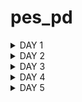 # pes_pd

<details>
<summary> DAY 1 </summary>
<br>

### QFN-48 

![image](https://github.com/benedict04/pes_pd/assets/109859485/07504a6e-13b3-47af-8c82-46640bf01c34)

- chip is in the centre of the package.
- chip is connected to package through wire balls for pin connections.
- chip consists of pads where signal is sent from outside to inside
- core consists of digital logic ie macros and Foundry IP's

## Introduction to openlane

![image](https://github.com/benedict04/pes_pd/assets/109859485/48e384d2-7d4d-41e4-9d23-dd5b4cf9ed27)

### Process Design Kit
- Interface between FAB and designers
- It has process design rules such as DRC, LVS and PEX

![image](https://github.com/benedict04/pes_pd/assets/109859485/41557eaf-1ddb-453f-810d-a64102cdc5cf)

## RTL to GDS flow

![image](https://github.com/benedict04/pes_pd/assets/109859485/92a7b36b-4364-42a1-9679-e9c3d0974ce2)

- synthesis : conert RTL to circuit out of the components from standard cell library
- Floor planning/ Power Planning : 1) Chip Floor-Planning partitions chip die between different system building blocks and place the input/output pads.
                                   2) Macro Floor-Planning is looking out for dimensions, pin locations and rows definitions.
                                   3) Power Planning is constructing power network. Power is supplied through metal straps.
- Placement : Place the cells on the floorplan row, alligned with sites
- Clocktree Synthesis : To deliver clock to all sequential elements. They deliver in minimum skew and a good shape.
- Routing - Implement interconnect using available metal layers. PDK defines width and space of metal layers.
            1) Global Routing : Generating routing guides
            2) Detailed routing : Uses Global routing guides to implement the actual wiring.
- signoff : physical verifications such as DRC and LVS. Timing verifications such as Static Timimg Analysis.



## OpenLane

![image](https://github.com/benedict04/pes_pd/assets/109859485/03906a7e-f942-42ab-9118-aeaafdae8d2e)

### Design 

![image](https://github.com/benedict04/pes_pd/assets/109859485/b53edcb9-1f5e-4475-ba99-50c93928ca09)

### synthesis

![image](https://github.com/benedict04/pes_pd/assets/109859485/e4dcfd8c-7d47-4560-a99e-e0fa14d57723)

</details>

<details>
<summary> DAY 2 </summary>
<br>


## Utilization Factor and aspect ratio

![image](https://github.com/benedict04/pes_pd/assets/109859485/2f49a57a-8e52-4117-a213-f1f024b59ef5)

![image](https://github.com/benedict04/pes_pd/assets/109859485/30d0e337-f3e4-47b9-9824-079b152f7259)

## preplacemenet of cells

![image](https://github.com/benedict04/pes_pd/assets/109859485/73217a11-48a8-43d1-bebd-54e2402216a2)

- Ip's or blocks has user defined locations and hence are placed in chip before automated placement-and-routing and are called pre-placed cells.

## decoupling capacitors

- while switching from logic 1 to logic 0 charge in capacitor will be discharged current will be handled by Vss.
- During switching action decoupling capacitor will send current to the charges.

![image](https://github.com/benedict04/pes_pd/assets/109859485/2691d6a5-75c0-441e-a2a2-1431d2fc56bb)

![image](https://github.com/benedict04/pes_pd/assets/109859485/2c7130bb-22a9-4d54-900b-67f6dd3f540e)

## power planning
+ Power planning refers to the process of strategically managing and distributing electrical power within a circuit or system to ensure reliable and efficient operation.
+ Effective power planning is essential in modern electronics to meet performance, power consumption, and thermal constraints. 

![image](https://github.com/benedict04/pes_pd/assets/109859485/4b3556dc-3815-4f48-aa4d-a2358d3fee42)

### after inserting an inverter

![image](https://github.com/benedict04/pes_pd/assets/109859485/82b71cdb-93ad-45aa-b730-47576ef5634b)

![image](https://github.com/benedict04/pes_pd/assets/109859485/96ce83d8-305d-44a2-8143-27887348a939)

- multiple power supplies solves the problem of ground bounce and voltage drop.

## pin placement

**Pin Placment**
+ Pin placement, also known as I/O (Input/Output) placement, is a crucial step in the physical design of an integrated circuit (IC).
+ It involves determining the locations and positions of input and output pins on the chip's package or die.
+ Proper pin placement is essential to ensure that the IC can interface with the external world effectively, meet performance requirements, and adhere to manufacturability constraints.

**Logical Cell Placement Blockage**
+ Logical cell placement blockage, often referred to as blockage constraints or blockage regions, is a concept used in the physical design of integrated circuits (ICs).
+ Blockage constraints are used to restrict or reserve specific areas of the chip's layout for various purposes, such as accommodating specialized circuitry, ensuring signal integrity, or meeting manufacturing requirements.


![image](https://github.com/benedict04/pes_pd/assets/109859485/5eb4efd5-190c-414b-9c66-57e038168828)


![image](https://github.com/benedict04/pes_pd/assets/109859485/705f5573-63d1-4227-90a1-1115b8660f34)

## LABS

### floorplanning

![image](https://github.com/benedict04/pes_pd/assets/109859485/ec319ba3-ff0c-457a-b6a4-51a917098e8e)

![image](https://github.com/benedict04/pes_pd/assets/109859485/c4bcfadc-24f1-499b-868e-80bcafbdfec4)

## Netlist biniding

![image](https://github.com/benedict04/pes_pd/assets/109859485/d0e9b8eb-f0cf-40a4-8b55-d2e7c690154b)

- Library determines width, height, delay and required conditions of logic .
- It also tells at what condition flipflop send input and emits output.
- size of cells determines parameter such as delay , resistance etc.

 ### optimization of placement

 ![image](https://github.com/benedict04/pes_pd/assets/109859485/fa115097-72be-450c-99e9-ad91571c4cec)

 - We use buffers also known as repeaters to maintain signal integrity.
 - Usually when distance from sender to receiver block is more on the basis of slew analysis buffers are used.

## LABS

### Placement

![rr  Running  - Oracle VM VirtualBox 14-09-2023 15_01_09](https://github.com/benedict04/pes_pd/assets/109859485/532095d2-23bd-4d35-b176-2b67507904a6)

![rr  Running  - Oracle VM VirtualBox 14-09-2023 15_12_08](https://github.com/benedict04/pes_pd/assets/109859485/bc62e2d7-4f02-43b5-b402-b88761f9d6ce)

![rr  Running  - Oracle VM VirtualBox 14-09-2023 15_14_26](https://github.com/benedict04/pes_pd/assets/109859485/ffc14c20-ea0e-4bc2-8eac-69b445c30f49)

</details>

<details>
<summary> DAY 3 </summary>

## cell design flow


**Inputs:**
+ PDKs (Process Design Kits):
  - PDKs are essential resources provided by semiconductor foundries.
  - They contain information about the fabrication process, including the available semiconductor technology, transistor models, and design rules.
  - PDKs enable IC designers to create layouts and perform simulations that are compatible with the specific manufacturing process of the foundry.

+ DRC (Design Rule Checking) and LVS (Layout vs. Schematic) Rules:
  - DRC rules are a set of guidelines that ensure that the physical layout of a chip adheres to the foundry's manufacturing process requirements.
  - LVS rules ensure that the electrical characteristics of the layout match the intended schematic design.
  - Both DRC and LVS checks are crucial for identifying and rectifying design errors and ensuring manufacturability and functionality.

+ SPICE Models:
  - SPICE (Simulation Program with Integrated Circuit Emphasis) models are mathematical representations of electronic components (transistors, resistors, capacitors, etc.).
  - They describe how these components behave electrically under different conditions.
  - SPICE models are used for circuit simulation to analyze the performance of an IC design and predict its behavior.

+ Library:
  - A library in IC design contains a collection of pre-designed, standardized components (e.g., logic gates, flip-flops, analog blocks) that can be used to build more complex circuits.
  - Libraries save time and effort by providing readily available building blocks for designing ICs.
  - Libraries often include SPICE models for each component, allowing for accurate simulation.

+ User-Defined Specifications:
  - User-defined specifications are custom requirements and constraints set by the IC designer for a specific design project.
  - These specifications can include performance goals (e.g., speed, power consumption), design constraints (e.g., area, power budget), and unique functionality requirements.
  - User-defined specifications guide the entire IC design process, influencing choices made in terms of circuit design, layout, and simulation.


![image](https://github.com/benedict04/pes_pd/assets/109859485/d4782a48-dabc-4c21-8c39-c5f2b8ca84e1)

![image](https://github.com/benedict04/pes_pd/assets/109859485/361de1f0-68a4-4a83-81e2-aaf120ae127f)

## General timing characterisation


**Slew Low Rise Threshold (slew_low_rise_thr):**
+ This parameter defines the minimum input signal slope (rate of change) required to trigger a rising transition in the output signal.
+ It helps characterize how fast an input signal must rise to initiate a change in the output signal from low to high.

**Slew High Rise Threshold (slew_high_rise_thr):**
+ Similar to the slew_low_rise_thr, this parameter defines the minimum input signal slope required to trigger a rising transition in the output signal, but for signals that are already at a high logic level.

**Slew Low Fall Threshold (slew_low_fall_thr):**
+ This parameter defines the minimum input signal slope required to trigger a falling transition in the output signal.
+ It specifies how fast an input signal must fall to initiate a change in the output signal from high to low.

**Slew High Fall Threshold (slew_high_fall_thr):**
+ Like the slew_low_fall_thr, this parameter defines the minimum input signal slope required to trigger a falling transition in the output signal, but for signals that are already at a high logic level.

**Input Rise Threshold (in_rise_thr):**
+ This parameter represents the threshold voltage level at which an input signal is considered to be transitioning from low to high.
+ It is essential for accurate timing analysis and helps determine when inputs trigger changes in the circuit.

**Input Fall Threshold (in_fall_thr):**
+ Similar to in_rise_thr, this parameter represents the threshold voltage level at which an input signal is considered to be transitioning from high to low.

**Output Rise Threshold (out_rise_thr):**
+ This parameter defines the threshold voltage level at which an output signal is considered to be transitioning from low to high.
+ It is used to specify the timing behavior of the circuit's outputs.

**Output Fall Threshold (out_fall_thr):**
+ Similar to out_rise_thr, this parameter defines the threshold voltage level at which an output signal is considered to be transitioning from high to low.


![image](https://github.com/benedict04/pes_pd/assets/109859485/35685071-34b2-4886-a23f-8dc55988de23)

![image](https://github.com/benedict04/pes_pd/assets/109859485/469510da-98d4-465e-8750-505b4b7ccff9)


## Spice Simulation

![image](https://github.com/benedict04/pes_pd/assets/109859485/f647353c-6bf5-4c2b-ac47-5dadead42915)

![image](https://github.com/benedict04/pes_pd/assets/109859485/cd25ef57-20b1-40e1-be2c-12aec347e43a)

![image](https://github.com/benedict04/pes_pd/assets/109859485/98c4bef9-2417-4229-a392-a7a33d463ce4)


## Labs 

![image](https://github.com/benedict04/pes_pd/assets/109859485/3633ab62-b42e-44d2-b8be-9bd1503583d8)

### 16 Mask CMOS Fabrication
The 16-mask CMOS process consists of the following steps:
1. Selection of subtrate: Secting the body/substrate material
2. Creating active region for transistors: Isolation between active region pockets by SiO2 and Si3N4 deposition followed by photolithography and etching
3. N-well and P-well formation: Ion implanation by Boron for P-well and by Phosphorous for N-well formation
4. Formation of gate terminal: NMOS and PMOS gates formed by photolithography techniques
5. LDD (lightly doped drain) formation: LDD formed to prevent hot electron effect
6. Source & drain formation: Screen oxide added to avoid channelling during implants followed by Aresenic implantation and annealing
7. Local interconnect formation: Removal of screen oxide by HF etching. Deposition of Ti for low resistant contacts
8. Higher level metal formation: CMP for planarization followed by TiN and Tungsten deposition. Top SiN layer for chip protection

## Labs to create standard cell design

![rr  Running  - Oracle VM VirtualBox 14-09-2023 16_40_45](https://github.com/benedict04/pes_pd/assets/109859485/409a97d2-8075-4348-9f9a-9b3f45cafaad)

![rr  Running  - Oracle VM VirtualBox 14-09-2023 17_12_11](https://github.com/benedict04/pes_pd/assets/109859485/3e1cc8aa-4b31-4857-972d-4c70d768dd8c)

![rr  Running  - Oracle VM VirtualBox 14-09-2023 17_21_17](https://github.com/benedict04/pes_pd/assets/109859485/ae60757e-3a11-4066-91f3-9c4243ac0185)

![rr  Running  - Oracle VM VirtualBox 14-09-2023 17_21_55](https://github.com/benedict04/pes_pd/assets/109859485/c9e2157f-510a-493f-a403-cffa0bc9a96c)

![rr  Running  - Oracle VM VirtualBox 14-09-2023 17_35_03](https://github.com/benedict04/pes_pd/assets/109859485/6bf7379d-9c69-407e-96da-cf15d5bb4644)

![rr  Running  - Oracle VM VirtualBox 14-09-2023 17_45_27](https://github.com/benedict04/pes_pd/assets/109859485/c41199a6-4cee-40b2-96fa-0e50c53e9fdd)

### Introduction to Magic Options and DRC rules
**Magic**
+ Magic is a venerable VLSI layout tool, written in the 1980's at Berkeley by John Ousterhout, now famous primarily for writing the scripting interpreter language Tcl. 
+ Due largely in part to its liberal Berkeley open-source license, magic has remained popular with universities and small companies.
+ The open-source license has allowed VLSI engineers with a bent toward programming to implement clever ideas and help magic stay abreast of fabrication technology.
+ However, it is the well thought-out core algorithms which lend to magic the greatest part of its popularity.
+ Magic is widely cited as being the easiest tool to use for circuit layout, even for people who ultimately rely on commercial tools for their product design flow.

**DRC rules**
+ DRC (Design Rule Check) rules are a set of guidelines and constraints used in the field of semiconductor and integrated circuit (IC) design to ensure that the physical layout of a chip or circuit adheres to the manufacturing process's design rules.
+ These rules are essential for maintaining manufacturability and ensuring that the final ICs can be fabricated without defects.
+ The design rules used by Magic's design rule checker come entirely from the technology file.

</details>

  <details>
 <summary> DAY 4 </summary>
<br>

 # Pre-layout timing analysis and importance of good clock tree
## Timing modelling using delay tables
### Extraction of LEF 
Place and routing (PnR) is performed using an abstract view of the GDS files generated by Magic. The abstract information will include metal and pin information. The PnR tool will use the abstract view information, formally defined as LEF information, to perform interconnect routing in conjunction to routing guides generated from the PnR flow.

- Technology LEF - Contains layer information, via information, and restricted DRC rules
- Cell LEF - Abstract information of standard cells

From PnR POV, We have to follow certain guidelines to get standard cell set
1. Input and output ports must lie on the intersection of vertical and horizontal tracks
2. Width of the standard cell should be odd multiples of the track pitch and height should be odd multiple of vertical track pitch

  ## LABS

```
li1 X 0.23 0.46
li1 Y 0.17 0.34
met1 X 0.17 0.34
met1 Y 0.17 0.34
met2 X 0.23 0.46
met2 Y 0.23 0.46
met3 X 0.34 0.68
met3 Y 0.34 0.68
met4 X 0.46 0.92
met4 Y 0.46 0.92
met5 X 1.70 3.40
met5 Y 1.70 3.40
```

![image](https://github.com/benedict04/pes_pd/assets/109859485/a2fd981b-e7c4-4107-b488-5a97a8495299)

+ In the tkcon window, type `save sky130_vsdinv.mag`.
+ This is to make our own .mag file.
+ `lef write` to make .lef file

#### Setting grid values using above file info

![image](https://github.com/benedict04/pes_pd/assets/109859485/ed980681-806f-4131-871e-3407832445ee)

#### Layout view after setting grid info

![image](https://github.com/benedict04/pes_pd/assets/109859485/324f69b3-9d65-479c-9f3d-4c53fc49f3c5)

## LEF Generation

![image](https://github.com/benedict04/pes_pd/assets/109859485/8b4d77c0-af39-4226-807b-edce960a3bf0)

![image](https://github.com/benedict04/pes_pd/assets/109859485/67c7a953-af33-43f7-a9f1-5f961757725e)

### Generated lef file

![image](https://github.com/benedict04/pes_pd/assets/109859485/76b956aa-103e-486b-9afe-8c7f886a612d)

```
cp sky130_vsdinv.lef /home/vsduser/Desktop/work/tools/openlane_working_dir/designs/picorv32a/src/
cp sky130_fd_sc_hd__* /home/vsduser/Desktop/work/tools/openlane_working_dir/designs/picorv32a/src/
config.tcl
```

#### Steps to execute

- design run
- synthesis

  ![image](https://github.com/benedict04/pes_pd/assets/109859485/b715b9bf-d249-4ef5-9871-2e127bd8706d)

 ![image](https://github.com/benedict04/pes_pd/assets/109859485/f0f2b79b-ba59-47b0-b9d2-45054766710b)

#### enable buffer sizing 

![image](https://github.com/benedict04/pes_pd/assets/109859485/815df172-7084-4bb7-9553-8f31a6c4b3d0)

#### now run synthesis again

### invoking magic to check layout

![image](https://github.com/benedict04/pes_pd/assets/109859485/c21f5eaa-a81b-4567-97ed-9ee18b9d6156)

### Delay Tables
**Introduction**
+ Delay tables, often referred to as delay models or delay tables in the context of digital integrated circuit design, are data structures that provide information about the propagation delay of digital logic gates or cells under various conditions.
+ These tables are a fundamental component of static timing analysis (STA) and are used to predict the signal arrival times and meet timing constraints in digital designs.

**Purpose of Delay Tables:**
+ Delay tables are used to estimate the time it takes for a signal to propagate through a digital logic gate or cell.
+ This information is crucial for ensuring that signals meet their setup and hold time requirements and for calculating the overall timing behavior of a digital circuit.

**Types of Delay Tables:**
+ There are two main types of delay tables:
   - Library Delay Tables: These tables are part of a standard cell library and provide information about the delays of individual logic gates (AND, OR, XOR, flip-flops, 
    etc.) under various operating conditions (input transitions, voltage, temperature, etc.). Library delay tables are used to estimate the delays associated with 
    different gate types.
   - Interconnect Delay Tables: These tables describe the delay associated with routing signals between logic gates or cells on a chip. They account for wire resistance, 
   capacitance, and other physical properties that affect signal propagation.

**Data in Delay Tables:**
+ Delay tables typically include information such as:
   - Input conditions: Input transition times or slew rates.
   - Process corners: Variations in process technology, including worst-case and best-case scenarios.
   - Operating conditions: Voltage and temperature conditions.
   - Delay values: Delays for signal propagation through the gate or interconnect, often specified for different output loading conditions.

**Timing Analysis:**
+ Delay tables are used by STA tools to perform timing analysis on digital designs.
+ These tools use the delay tables to estimate the critical path delays, setup times, hold times, and other timing parameters.

**Corner Analysis:**
+ Corner analysis involves using delay tables for various process corners (e.g., slow, typical, fast) to account for manufacturing process variations.
+ This ensures that the design meets timing under a range of conditions.

**Clock Domain Crossing (CDC) Analysis:**
+ Delay tables are also used in CDC analysis to analyze signals that cross between different clock domains.
+ Understanding signal arrival times is crucial in preventing metastability issues.

**Optimization:**
+ Designers use delay tables to optimize their designs by selecting gates with appropriate delays to meet performance, power, and area goals.

**Iterative Process:**
+ During the design process, delay tables are used iteratively.
+ Designers may make adjustments to the design and rerun timing analysis to ensure that the design meets its timing constraints.

## Clock tree synthesis TritonCTS and signal integrity
### CTS
- Run the command `run_cts` to run CTS
- picorv32a.synthesis_cts.v is created 

</details>

<details>
<summary>DAY 5 </summary>
<br>

# Final steps for RTL2GDS using tritonRoute and openSTA
## Routing and design rule check (DRC)
### Maze routing
Maze routing is a technique used in electronic design to efficiently connect components on a chip's layout. Lee's algorithm, also known as Lee's BFS algorithm, is a popular method for finding the shortest path in a grid-based maze by exploring it layer by layer.

### DRC
- DRC stands for "Design Rule Checking." It is a crucial step in the integrated circuit (IC) design and electronic design automation (EDA) process. DRC involves verifying that the layout of a semiconductor device or IC adheres to the specified design rules and constraints.

- These design rules are a set of guidelines and constraints defined by semiconductor manufacturers and design teams to ensure the proper functioning of the chip and its manufacturability. DRC checks for violations of these rules, which can include criteria related to minimum feature size, spacing between components, wire widths, and other physical and electrical properties.

- By performing DRC, designers can identify and rectify potential issues early in the design process, helping to prevent costly errors and ensuring that the final IC design meets the required specifications and can be successfully manufactured.

## Power Distribution Network and routing
### Power Distribution Network
Once we've created our clock tree network and confirmed the successful post-routing STA checks, the next step is to proceed with generating the power distribution network.

`gen_pdn` in OpenLANE:

![image](https://github.com/benedict04/pes_pd/assets/109859485/bf4239cf-ad38-458a-925b-1192002dc837)

![image](https://github.com/benedict04/pes_pd/assets/109859485/227fd916-0de5-40d0-b731-06b809926b82)

+ The PDN feature within OpenLANE will create:
   - Power ring global to the entire core
   - Power halo local to any preplaced cells
   - Power straps to bring power into the center of the chip
   - Power rails for the standard cells
+ We see that there is a change in the DEF.

### Global and Detailed Routing 
+ OpenLANE uses TritonRoute as the routing engine for physical implementations of designs. Routing consists of two stages:
   - Global Routing - Routing guides are generated for interconnects on our netlist defining what layers, and where on the chip each of the nets will be reputed.
   - Detailed Routing - Metal traces are iteratively laid across the routing guides to physically implement the routing guides.

+ To run routing in OpenLANE:
  `run_routing`
+ If DRC errors persist after routing the user has two options:
  - Re-run routing with higher QoR settings.
  - Manually fix DRC errors specific in tritonRoute.drc file.

## TritonRoute Features
TritonRoute is a place-and-route tool used in the semiconductor industry to automate the process of creating physical designs for integrated circuits (ICs). TritonRoute is often used in conjunction with other Electronic Design Automation (EDA) tools in the design flow to generate the physical layout of an IC.

### Honors pre-processed route guides
- **TritonRoute:** TritonRoute is an Electronic Design Automation (EDA) tool used in semiconductor IC design to automate the process of creating physical layouts.

- **Route Guides:** Route guides are predefined or user-defined paths that specify how interconnects (wires) should be routed on an IC, helping ensure proper signal timing and power efficiency.

- **Pre-processing:** Pre-processing involves preparing the IC design and routing environment before actual routing occurs, which can include analyzing the design and identifying routing areas.

- **Honoring Route Guides:** This TritonRoute feature involves the tool following specified or pre-processed route guides during the routing process, ensuring that routing adheres to design intentions and constraints.

- **Automatic Routing:** TritonRoute may automatically route interconnects while respecting specified route guides.

- **Constraint Adherence:** The tool enforces constraints such as wire length, width, and layer assignments based on the specified route guides.

- **Dynamic Adjustment:** It may dynamically adjust routing paths to optimize the design while still honoring route guides.

- **Efficiency and Timing:** The feature optimizes routing paths for factors like wirelength, congestion, and signal timing while adhering to route guides.

- **Variability:** Specific capabilities and usage of this feature may vary between TritonRoute versions and other EDA tools.

- **Documentation and Support:** Users would typically consult TritonRoute's documentation or seek support for guidance on effectively using the "Honors pre-processed route guides" feature in their IC design projects.

### Inter-guide Connectivity
- **Route Guides:** Predefined or user-specified paths for interconnect routing on an IC.

- **Inter-guide Connectivity:** TritonRoute establishes connections between different route guides.

- **Use Cases:** Useful for complex layouts where connections are needed between separate route guides, e.g., connecting logic blocks, memory cells, or input/output pads.

- **Optimization:** TritonRoute optimizes inter-guide connections to meet design goals, such as minimizing wirelength, reducing congestion, and maintaining signal integrity.

### Intra- & Inter-layer Routing
- **Intra-layer Routing:** Routing wires within a single layer of the IC while adhering to design constraints and route guides.

- **Inter-layer Routing:** Routing wires that traverse multiple layers of the IC, including vertical connections (vias) between layers.

- **Layer Considerations:** TritonRoute considers layer-specific resources, metal types, and spacing rules during routing.

- **Signal Integrity:** Ensures that interconnects maintain their electrical characteristics when transitioning between layers.

- **Timing and Congestion:** Optimizes routing for timing requirements and congestion management, facilitating efficient communication between IC components.

### TritonRoute method to handle connectivity
- **Design Input:** TritonRoute starts with the initial IC design, including logical components and constraints.

- **Route Guides:** Predefined or user-specified paths dictate how wires should be routed.

- **Initial Placement:** TritonRoute performs an initial placement of components on the IC layout.

- **Routing Algorithm:** It employs routing algorithms considering timing, wirelength, congestion, layer specifics, and signal integrity.

- **Inter-Layer Routing:** Handles connections between different metal layers using vias.

- **Obstacle Avoidance:** Avoids physical obstacles like wires and components during routing.

- **Constraint Adherence:** Ensures routing paths adhere to route guides and design rules.

- **Optimization:** Optimizes routing for goals like wirelength minimization and congestion reduction.

- **Post-Processing:** Performs post-routing tasks such as compliance checks and report generation.

- **Output:** Provides the finalized physical IC layout with detailed routing.

### Routing Topology Algorithm
A routing topology algorithm is a critical component of Electronic Design Automation (EDA) tools used in semiconductor design, specifically during the routing phase of integrated circuits (ICs). Its primary function is to determine the logical structure or topology of how interconnections (wires) should be routed on the chip's layout. Here's an explanation of this algorithm:

- **Input and Initialization:** The algorithm takes as input the logical netlist of the design, which describes how the various components and blocks are connected, as well as the initial placement of these components on the chip.

- **Topology Generation:** Based on the input, the algorithm generates a routing topology. This topology defines how signals will flow from one component to another, considering factors like timing constraints, signal integrity, and power consumption.

- **Path Planning:** The algorithm plans the paths that wires will follow to connect components while adhering to the generated topology. This includes selecting the routing layers (metal layers) and determining the routing direction.

- **Congestion and Obstacle Avoidance:** It takes into account congestion levels on the chip layout and avoids physical obstacles like existing wires, components, and any routing blockages.

- **Optimization:** Routing topology algorithms often include optimization techniques to minimize wirelength, reduce signal delay, and distribute the routing evenly across the chip.

- **Layer Assignment:** It assigns each interconnect to the appropriate metal layer, considering the design's requirements and constraints for signal performance.

- **Via Insertion:** In multi-layer designs, the algorithm inserts vias (vertical connections) where needed to connect wires between different metal layers.

- **Routing Rules Adherence:** The algorithm ensures that routing adheres to design rules, such as minimum and maximum wire widths, spacing, and layer stack-up.

- **Iteration:** The routing process may involve multiple iterations to refine and improve the routing solution.

- **Final Routing:** Once the algorithm determines the optimal routing paths, it generates the detailed routing for the entire IC design.

### Final Files List Post-Route:
After the routing phase is completed in an EDA tool like TritonRoute, a set of final files and reports are generated to document and verify the results of the routing process. These files are essential for design validation and handoff to the manufacturing stage. Here's a list of some common final files generated post-route:

- **Routed Layout:** This is the final layout of the IC with all interconnections and routing paths in place.

- **Design Rule Check (DRC) Reports:** Reports that confirm compliance with design rules, such as minimum spacing, width, and other manufacturing constraints.

- **Layout vs. Schematic (LVS) Reports:** These reports compare the physical layout to the original schematic to ensure that they match.

- **Timing Reports:** Detailed timing analysis reports to verify that signal timing requirements have been met.

- **Power Reports:** Information on power consumption and distribution in the routed design.

- **Congestion Maps:** Visual representations of congestion levels on the chip to help identify potential issues.

- **Layer Stack-Up Files:** Documentation of the metal layer stack-up, including information on the types and order of metal layers used.

- **VIA Lists:** Lists of vias used in the design for inter-layer connections.

- **Routing Logs:** Detailed logs of the routing process, including any warnings or errors encountered.

</details>

